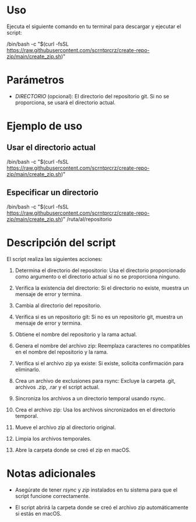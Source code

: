 # Uso

Ejecuta el siguiente comando en tu terminal para descargar y ejecutar el
script:

/bin/bash -c "$(curl -fsSL https://raw.githubusercontent.com/scrntprcrz/create-repo-zip/main/create_zip.sh)"
        

# Parámetros

-   *DIRECTORIO* (opcional): El directorio del repositorio git. Si no se
    proporciona, se usará el directorio actual.

# Ejemplo de uso

## Usar el directorio actual

/bin/bash -c "$(curl -fsSL https://raw.githubusercontent.com/scrntprcrz/create-repo-zip/main/create_zip.sh)"
          

## Especificar un directorio

/bin/bash -c "$(curl -fsSL https://raw.githubusercontent.com/scrntprcrz/create-repo-zip/main/create_zip.sh)" /ruta/al/repositorio
          

# Descripción del script

El script realiza las siguientes acciones:

1.  Determina el directorio del repositorio: Usa el directorio
    proporcionado como argumento o el directorio actual si no se
    proporciona ninguno.

2.  Verifica la existencia del directorio: Si el directorio no existe,
    muestra un mensaje de error y termina.

3.  Cambia al directorio del repositorio.

4.  Verifica si es un repositorio git: Si no es un repositorio git,
    muestra un mensaje de error y termina.

5.  Obtiene el nombre del repositorio y la rama actual.

6.  Genera el nombre del archivo zip: Reemplaza caracteres no
    compatibles en el nombre del repositorio y la rama.

7.  Verifica si el archivo zip ya existe: Si existe, solicita
    confirmación para eliminarlo.

8.  Crea un archivo de exclusiones para rsync: Excluye la carpeta .git,
    archivos .zip, .rar y el script actual.

9.  Sincroniza los archivos a un directorio temporal usando rsync.

10. Crea el archivo zip: Usa los archivos sincronizados en el directorio
    temporal.

11. Mueve el archivo zip al directorio original.

12. Limpia los archivos temporales.

13. Abre la carpeta donde se creó el zip en macOS.

# Notas adicionales

-   Asegúrate de tener *rsync* y *zip* instalados en tu sistema para que
    el script funcione correctamente.

-   El script abrirá la carpeta donde se creó el archivo zip
    automáticamente si estás en macOS.
